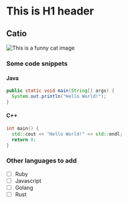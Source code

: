 # This is H1 header 

## Catio

![This is a funny cat image](https://github.com/user-attachments/assets/ee30ac78-2fa8-4c06-8f59-b58ab13b2efc)

### Some code snippets

#### Java 
``` java
public static void main(String[] args) {
  System.out.println("Hello World!");
}
```
#### C++
``` cpp
int main() {
  std::cout << "Hello World!" << std::endl;
  return 0;
}
```

### Other languages to add

- [ ] Ruby
- [ ] Javascript
- [ ] Golang
- [ ] Rust
